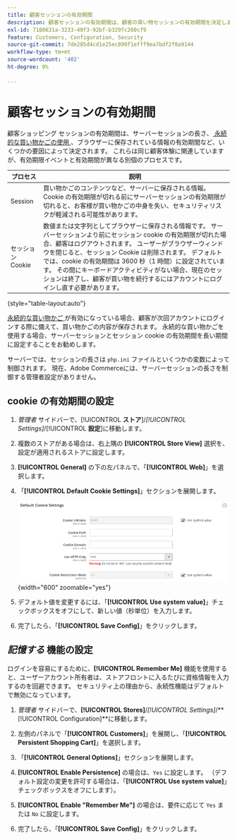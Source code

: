 ```yaml
---
title: 顧客セッションの有効期間
description: 顧客セッションの有効期間は、顧客の買い物セッションの有効期間を決定します。
exl-id: 7180631a-3233-40f3-92bf-b329fc260cf9
feature: Customers, Configuration, Security
source-git-commit: 7de285d4cd1e25ec890f1efff9ea7bdf2f0a9144
workflow-type: tm+mt
source-wordcount: '402'
ht-degree: 0%

---
```


# 顧客セッションの有効期間

顧客ショッピング セッションの有効期間は、サーバーセッションの長さ、[ 永続的な買い物かごの使用 ](../stores-purchase/cart-persistent.md)、ブラウザーに保存されている情報の有効期間など、いくつかの要因によって決定されます。 これらは同じ顧客体験に関連していますが、有効期限イベントと有効期間が異なる別個のプロセスです。

| プロセス | 説明 |
| --- | --- |
| Session | 買い物かごのコンテンツなど、サーバーに保存される情報。 Cookie の有効期限が切れる前にサーバーセッションの有効期限が切れると、お客様が買い物かごの中身を失い、セキュリティリスクが軽減される可能性があります。 |
| セッション Cookie | 数値または文字列としてブラウザーに保存される情報です。 サーバーセッションより前にセッション cookie の有効期限が切れた場合、顧客はログアウトされます。 ユーザーがブラウザーウィンドウを閉じると、セッション Cookie は削除されます。 デフォルトでは、cookie の有効期間は 3600 秒（1 時間）に設定されています。 その間にキーボードアクティビティがない場合、現在のセッションは終了し、顧客が買い物を続行するにはアカウントにログインし直す必要があります。 |

{style="table-layout:auto"}

[ 永続的な買い物かご ](../stores-purchase/cart-persistent.md) が有効になっている場合、顧客が次回アカウントにログインする際に備えて、買い物かごの内容が保存されます。 永続的な買い物かごを使用する場合、サーバーセッションとセッション cookie の有効期間を長い期間に設定することをお勧めします。

サーバーでは、セッションの長さは `php.ini` ファイルといくつかの変数によって制御されます。 現在、Adobe Commerceには、サーバーセッションの長さを制御する管理者設定がありません。

## cookie の有効期間の設定

1. _管理者_ サイドバーで、[!UICONTROL **ストア**]/_[!UICONTROL Settings]_/[!UICONTROL **設定**]に移動します。

1. 複数のストアがある場合は、右上隅の **[!UICONTROL Store View]** 選択を、設定が適用されるストアに設定します。

1. **[!UICONTROL General]** の下の左パネルで、「**[!UICONTROL Web]**」を選択します。

1. 「**[!UICONTROL Default Cookie Settings]**」セクションを展開します。

   ![ デフォルトの Cookie 設定 ](../configuration-reference/general/assets/web-default-cookie-settings.png){width="600" zoomable="yes"}

1. デフォルト値を変更するには、「**[!UICONTROL Use system value]**」チェックボックスをオフにして、新しい値（秒単位）を入力します。

1. 完了したら、「**[!UICONTROL Save Config]**」をクリックします。

## _記憶する_ 機能の設定

ログインを容易にするために、**[!UICONTROL Remember Me]** 機能を使用すると、ユーザーアカウント所有者は、ストアフロントに入るたびに資格情報を入力するのを回避できます。 セキュリティ上の理由から、永続性機能はデフォルトで無効になっています。

1. _管理者_ サイドバーで、**[!UICONTROL Stores]**/_[!UICONTROL Settings]_/**[!UICONTROL Configuration]**に移動します。

1. 左側のパネルで「**[!UICONTROL Customers]**」を展開し、「**[!UICONTROL Persistent Shopping Cart]**」を選択します。

1. 「**[!UICONTROL General Options]**」セクションを展開します。

1. **[!UICONTROL Enable Persistence]** の場合は、`Yes` に設定します。 （デフォルト設定の変更を許可する場合は、「**[!UICONTROL Use system value]**」チェックボックスをオフにします）。

1. **[!UICONTROL Enable "Remember Me"]** の場合は、要件に応じて `Yes` または `No` に設定します。

1. 完了したら、「**[!UICONTROL Save Config]**」をクリックします。
